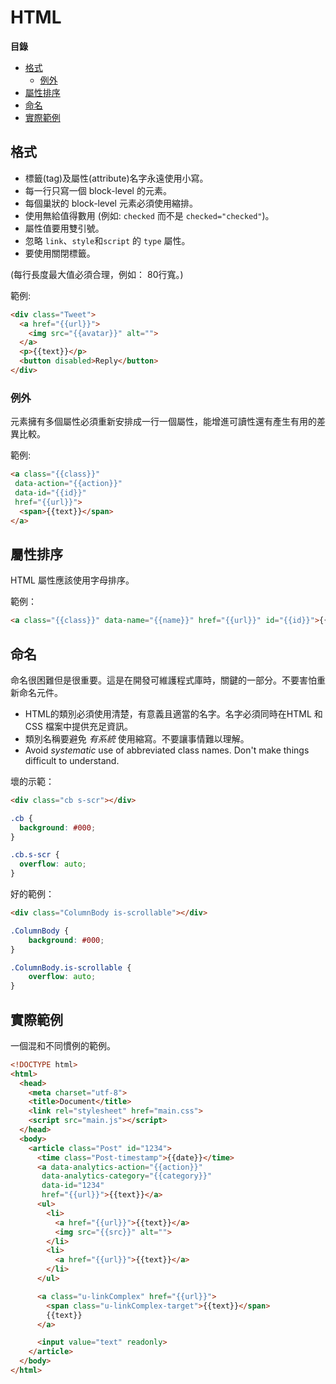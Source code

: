 # HTML

**目錄**

* [格式](#html-format)
  * [例外](#html-format-exception)
* [屬性排序](#html-attrs)
* [命名](#html-naming)
* [實際範例](#html-example)

<a name="html-format"></a>
## 格式

* 標籤(tag)及屬性(attribute)名字永遠使用小寫。
* 每一行只寫一個 block-level 的元素。
* 每個巢狀的 block-level 元素必須使用縮排。
* 使用無給值得數用 (例如: `checked` 而不是 `checked="checked"`)。
* 屬性值要用雙引號。
* 忽略 `link`、`style`和`script` 的 `type` 屬性。
* 要使用關閉標籤。

(每行長度最大值必須合理，例如： 80行寬。)

範例:

```html
<div class="Tweet">
  <a href="{{url}}">
    <img src="{{avatar}}" alt="">
  </a>
  <p>{{text}}</p>
  <button disabled>Reply</button>
</div>
```
<a name="html-format-exception"></a>
### 例外

元素擁有多個屬性必須重新安排成一行一個屬性，能增進可讀性還有產生有用的差異比較。

範例:

```html
<a class="{{class}}"
 data-action="{{action}}"
 data-id="{{id}}"
 href="{{url}}">
  <span>{{text}}</span>
</a>
```


<a name="html-attrs"></a>
## 屬性排序

HTML 屬性應該使用字母排序。

範例：

```html
<a class="{{class}}" data-name="{{name}}" href="{{url}}" id="{{id}}">{{text}}</a>
```


<a name="html-naming"></a>
## 命名

命名很困難但是很重要。這是在開發可維護程式庫時，關鍵的一部分。不要害怕重新命名元件。

* HTML的類別必須使用清楚，有意義且適當的名字。名字必須同時在HTML 和 CSS 檔案中提供充足資訊。
* 類別名稱要避免 _有系統_ 使用縮寫。不要讓事情難以理解。
* Avoid _systematic_ use of abbreviated class names. Don't make things
  difficult to understand.

壞的示範：

```html
<div class="cb s-scr"></div>
```

```css
.cb {
  background: #000;
}

.cb.s-scr {
  overflow: auto;
}
```

好的範例：

```html
<div class="ColumnBody is-scrollable"></div>
```

```css
.ColumnBody {
    background: #000;
}

.ColumnBody.is-scrollable {
    overflow: auto;
}
```

<a name="html-example"></a>
## 實際範例

一個混和不同慣例的範例。

```html
<!DOCTYPE html>
<html>
  <head>
    <meta charset="utf-8">
    <title>Document</title>
    <link rel="stylesheet" href="main.css">
    <script src="main.js"></script>
  </head>
  <body>
    <article class="Post" id="1234">
      <time class="Post-timestamp">{{date}}</time>
      <a data-analytics-action="{{action}}"
       data-analytics-category="{{category}}"
       data-id="1234"
       href="{{url}}">{{text}}</a>
      <ul>
        <li>
          <a href="{{url}}">{{text}}</a>
          <img src="{{src}}" alt="">
        </li>
        <li>
          <a href="{{url}}">{{text}}</a>
        </li>
      </ul>

      <a class="u-linkComplex" href="{{url}}">
        <span class="u-linkComplex-target">{{text}}</span>
        {{text}}
      </a>

      <input value="text" readonly>
    </article>
  </body>
</html>
```
